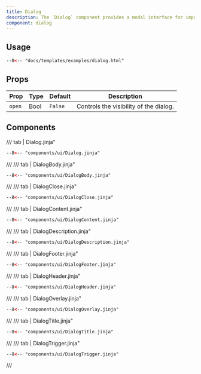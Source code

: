 ```yaml
---
title: Dialog
description: The `Dialog` component provides a modal interface for important interactions, confirmations, or notifications.
component: dialog
---
```


## Usage

```html
--8<-- "docs/templates/examples/dialog.html"
```


## Props

| Prop      | Type   | Default  | Description                            |
|-----------|--------|----------|----------------------------------------|
| `open`    | Bool   | `False`  | Controls the visibility of the dialog. |

## Components

/// tab | Dialog.jinja"
```html
--8<-- "components/ui/Dialog.jinja"
```
///
/// tab | DialogBody.jinja"
```html
--8<-- "components/ui/DialogBody.jinja"
```
///
/// tab | DialogClose.jinja"
```html
--8<-- "components/ui/DialogClose.jinja"
```
///
/// tab | DialogContent.jinja"
```html
--8<-- "components/ui/DialogContent.jinja"
```
///
/// tab | DialogDescription.jinja"
```html
--8<-- "components/ui/DialogDescription.jinja"
```
///
/// tab | DialogFooter.jinja"
```html
--8<-- "components/ui/DialogFooter.jinja"
```
///
/// tab | DialogHeader.jinja"
```html
--8<-- "components/ui/DialogHeader.jinja"
```
///
/// tab | DialogOverlay.jinja"
```html
--8<-- "components/ui/DialogOverlay.jinja"
```
///
/// tab | DialogTitle.jinja"
```html
--8<-- "components/ui/DialogTitle.jinja"
```
///
/// tab | DialogTrigger.jinja"
```html
--8<-- "components/ui/DialogTrigger.jinja"
```
///

